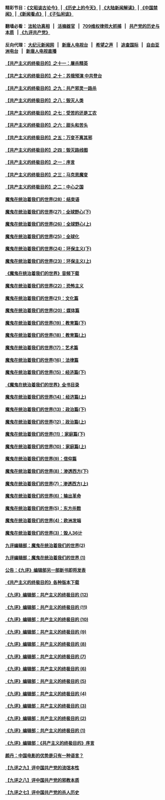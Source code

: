 #### 精彩节目：[《文昭谈古论今》](http://134.209.198.168/wenzhao) | [《历史上的今天》](http://134.209.198.168/today-in-history) | [《大陆新闻解读》](http://134.209.198.168/ntdtv-comedy) | [《中国禁闻》](http://134.209.198.168/ntdtv-news) | [《新闻看点》](http://134.209.198.168/news-insight) | [《子弘闲谈》](http://134.209.198.168/zihongxiantan/) 

  #### 翻墙必看： [法轮功真相](http://134.209.198.168:10000/videos/truth.html) &nbsp;&nbsp;|&nbsp;&nbsp; [活摘器官](http://134.209.198.168:10000/videos/res/Organs/) &nbsp;&nbsp;|&nbsp;&nbsp; [709维权律师大抓捕](http://134.209.198.168:10000/videos/709/) &nbsp;&nbsp;|&nbsp;&nbsp; [共产党的历史与本质](http://134.209.198.168:10000/videos/jiuping/) &nbsp;&nbsp;| [《九评共产党》](http://134.209.198.168:10000/videos/jiuping/) 

#### 反向代理： [大纪元新闻网](http://134.209.198.168:10080/) &nbsp;&nbsp;|&nbsp;&nbsp; [新唐人电视台](http://134.209.198.168:8000/) &nbsp;&nbsp;|&nbsp;&nbsp; [希望之声](http://134.209.198.168:8200/) &nbsp;&nbsp;|&nbsp;&nbsp; [追查国际](http://134.209.198.168:10010/) &nbsp;&nbsp;|&nbsp;&nbsp; [自由亚洲电台](http://134.209.198.168:9800/) &nbsp;&nbsp;|&nbsp;&nbsp; [新唐人电视直播](http://134.209.198.168/) 

#### [【共产主义的终极目的】之十一：屠杀精英](../pages/nsc422/n11118442.md?t=03211836) 

#### [【共产主义的终极目的】之十：苏俄预演 中共登台](../pages/nsc422/n11118424.md?t=03211836) 

#### [【共产主义的终极目的】之九：共产邪灵一路杀](../pages/nsc422/n11114139.md?t=03211836) 

#### [【共产主义的终极目的】之八：毁灭人类](../pages/nsc422/n11108503.md?t=03211836) 

#### [【共产主义的终极目的】之七：受苦的还是工农](../pages/nsc422/n11101809.md?t=03211836) 

#### [【共产主义的终极目的】之六：甜头和苦头](../pages/nsc422/n11096971.md?t=03211836) 

#### [【共产主义的终极目的】之五：万变不离其邪](../pages/nsc422/n11091285.md?t=03211836) 

#### [【共产主义的终极目的】之四：毁灭路线图](../pages/nsc422/n11086284.md?t=03211836) 

#### [【共产主义的终极目的】之一：序言](../pages/nsc422/n11086077.md?t=03211836) 

#### [【共产主义的终极目的】之三：马克思魔变](../pages/nsc422/n11061941.md?t=03211836) 

#### [【共产主义的终极目的】之二：中心之国](../pages/nsc422/n11047728.md?t=03211836) 

#### [魔鬼在统治着我们的世界(28)：结束语](../pages/nsc422/n10936246.md?t=03211836) 

#### [魔鬼在统治着我们的世界(27)：全球野心(下)](../pages/nsc422/n10928319.md?t=03211836) 

#### [魔鬼在统治着我们的世界(26)：全球野心(上)](../pages/nsc422/n10900318.md?t=03211836) 

#### [魔鬼在统治着我们的世界(25)：全球化](../pages/nsc422/n10788205.md?t=03211836) 

#### [魔鬼在统治着我们的世界(24)：环保主义(下)](../pages/nsc422/n10695307.md?t=03211836) 

#### [魔鬼在统治着我们的世界(23)：环保主义(上)](../pages/nsc422/n10688613.md?t=03211836) 

#### [《魔鬼在统治着我们的世界》音频下载](../pages/nsc422/n10635553.md?t=03211836) 

#### [魔鬼在统治着我们的世界(22)：恐怖主义](../pages/nsc422/n10614727.md?t=03211836) 

#### [魔鬼在统治着我们的世界(21)：文化篇](../pages/nsc422/n10597706.md?t=03211836) 

#### [魔鬼在统治着我们的世界(20)：媒体篇](../pages/nsc422/n10586579.md?t=03211836) 

#### [魔鬼在统治着我们的世界(19)：教育篇(下)](../pages/nsc422/n10564808.md?t=03211836) 

#### [魔鬼在统治着我们的世界(18)：教育篇(上)](../pages/nsc422/n10526970.md?t=03211836) 

#### [魔鬼在统治着我们的世界(17)：艺术篇](../pages/nsc422/n10499093.md?t=03211836) 

#### [魔鬼在统治着我们的世界(16)：法律篇](../pages/nsc422/n10485969.md?t=03211836) 

#### [魔鬼在统治着我们的世界(15)：经济篇(下)](../pages/nsc422/n10469975.md?t=03211836) 

#### [《魔鬼在统治着我们的世界》全书目录](../pages/nsc422/n10464261.md?t=03211836) 

#### [魔鬼在统治着我们的世界(14)：经济篇(上)](../pages/nsc422/n10457370.md?t=03211836) 

#### [魔鬼在统治着我们的世界(13)：政治篇(下)](../pages/nsc422/n10448270.md?t=03211836) 

#### [魔鬼在统治着我们的世界(12)：政治篇(上)](../pages/nsc422/n10444576.md?t=03211836) 

#### [魔鬼在统治着我们的世界(11)：家庭篇(下)](../pages/nsc422/n10440961.md?t=03211836) 

#### [魔鬼在统治着我们的世界(10)：家庭篇(上)](../pages/nsc422/n10435448.md?t=03211836) 

#### [魔鬼在统治着我们的世界(9)：信仰篇](../pages/nsc422/n10432159.md?t=03211836) 

#### [魔鬼在统治着我们的世界(8)：渗透西方(下)](../pages/nsc422/n10429603.md?t=03211836) 

#### [魔鬼在统治着我们的世界(7)：渗透西方(上)](../pages/nsc422/n10426013.md?t=03211836) 

#### [魔鬼在统治着我们的世界(6)：输出革命](../pages/nsc422/n10421536.md?t=03211836) 

#### [魔鬼在统治着我们的世界(5)：东方杀戮](../pages/nsc422/n10417707.md?t=03211836) 

#### [魔鬼在统治着我们的世界(4)：欧洲发端](../pages/nsc422/n10414890.md?t=03211836) 

#### [魔鬼在统治着我们的世界(3)：毁人36计](../pages/nsc422/n10411583.md?t=03211836) 

#### [九评编辑部：魔鬼在统治着我们的世界(2)](../pages/nsc422/n10410036.md?t=03211836) 

#### [九评编辑部：魔鬼在统治着我们的世界 (1)](../pages/nsc422/n10406825.md?t=03211836) 

#### [公告：《九评》编辑部另一部新书即将发表](../pages/nsc422/n10405104.md?t=03211836) 

#### [《共产主义的终极目的》各种版本下载](../pages/nsc422/n10022138.md?t=03211836) 

#### [《九评》编辑部：共产主义的终极目的 (12)](../pages/nsc422/n9933272.md?t=03211836) 

#### [《九评》编辑部：共产主义的终极目的 (11)](../pages/nsc422/n9924973.md?t=03211836) 

#### [《九评》编辑部：共产主义的终极目的 (10)](../pages/nsc422/n9920883.md?t=03211836) 

#### [《九评》编辑部：共产主义的终极目的 (9)](../pages/nsc422/n9916363.md?t=03211836) 

#### [《九评》编辑部：共产主义的终极目的 (8)](../pages/nsc422/n9912488.md?t=03211836) 

#### [《九评》编辑部：共产主义的终极目的 (7)](../pages/nsc422/n9901176.md?t=03211836) 

#### [《九评》编辑部：共产主义的终极目的 (6)](../pages/nsc422/n9899359.md?t=03211836) 

#### [《九评》编辑部：共产主义的终极目的 (5)](../pages/nsc422/n9893174.md?t=03211836) 

#### [《九评》编辑部：共产主义的终极目的 (4)](../pages/nsc422/n9891246.md?t=03211836) 

#### [《九评》编辑部：共产主义的终极目的 (3)](../pages/nsc422/n9879879.md?t=03211836) 

#### [《九评》编辑部：共产主义的终极目的 (2)](../pages/nsc422/n9876205.md?t=03211836) 

#### [《九评》编辑部：共产主义的终极目的 (1)](../pages/nsc422/n9865857.md?t=03211836) 

#### [《九评》编辑部：《共产主义的终极目的》序言](../pages/nsc422/n9862666.md?t=03211836) 

#### [颜丹：中国电影的优势是只有一种语言？](../pages/nsc422/n9583062.md?t=03211836) 

#### [【九评之九】评中国共产党的流氓本性](../pages/nsc422/n737542.md?t=03211836) 

#### [【九评之八】评中国共产党的邪教本质](../pages/nsc422/n735942.md?t=03211836) 

#### [【九评之七】评中国共产党的杀人历史](../pages/nsc422/n733806.md?t=03211836) 

